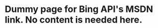 <!-- 
NavPath: Bing Web Search
LinkLabel: Documentation
Weight: 80
ExternalLink: https://msdn.microsoft.com/
-->

# Dummy page for Bing API's MSDN link. No content is needed here.

